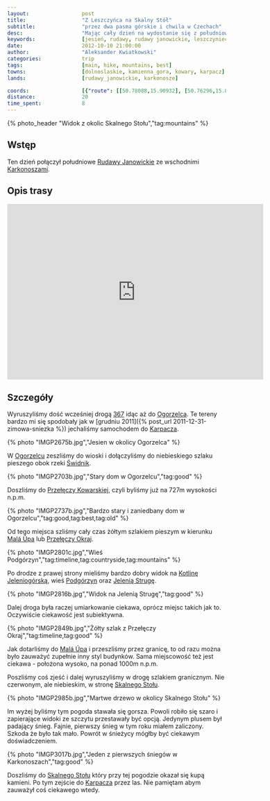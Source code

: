 ```yaml
---
layout:                 post
title:                  "Z Leszczyńca na Skalny Stół"
subtitle:               "przez dwa pasma górskie i chwila w Czechach"
desc:                   "Mając cały dzień na wydostanie się z południowych Rudaw Janowickich postanowiliśmy, że warto by było zobaczyć również wschodnie Karkonosze. Wiele dobrego słyszałem o okolicy Przełęczy Okraj. Przy okazji mógłbym zobaczyć okolicę Kowar i Ogorzelca, które tak bardzo mi się spodobały zimą."
keywords:               [jesień, rudawy, rudawy janowickie, leszczyniec, kowary, przełęcz okraj, ogorzelec, mala upa, karpacz, skalny stół]
date:                   2012-10-10 21:00:00
author:                 "Aleksander Kwiatkowski"
categories:             trip
tags:                   [main, hike, mountains, best]
towns:                  [dolnoslaskie, kamienna_gora, kowary, karpacz]
lands:                  [rudawy_janowickie, karkonosze]

coords:                 [{"route": [[50.78088,15.90932], [50.76296,15.86743], [50.74613,15.82332], [50.75558,15.81611], [50.75243,15.79156], [50.78196,15.76203]], "type": "hike"}]
distance:               20
time_spent:             8
---
```


[wiki-rudawy]:          https://pl.wikipedia.org/wiki/Rudawy_Janowickie
[wiki-367]:             https://pl.wikipedia.org/wiki/Droga_wojew%C3%B3dzka_nr_367
[wiki-karkonosze]:      https://pl.wikipedia.org/wiki/Karkonosze
[wiki-karpacz]:         https://pl.wikipedia.org/wiki/Karpacz
[wiki-ogorzelec]:       https://pl.wikipedia.org/wiki/Ogorzelec_(powiat_kamiennog%C3%B3rski)
[wiki-swidnik]:         https://pl.wikipedia.org/wiki/%C5%9Awidnik_(rzeka)
[wiki-przel-kowarska]:  https://pl.wikipedia.org/wiki/Prze%C5%82%C4%99cz_Kowarska
[wiki-mala-upa]:        https://pl.wikipedia.org/wiki/Mal%C3%A1_%C3%9Apa
[wiki-okraj]:           https://pl.wikipedia.org/wiki/Prze%C5%82%C4%99cz_Okraj
[wiki-kotlina-jel]:     https://pl.wikipedia.org/wiki/Kotlina_Jeleniog%C3%B3rska
[wiki-podgorzyn]:       https://pl.wikipedia.org/wiki/Podg%C3%B3rzyn_(wojew%C3%B3dztwo_dolno%C5%9Bl%C4%85skie)
[wiki-skalny-stol]:     https://pl.wikipedia.org/wiki/Skalny_St%C3%B3%C5%82

[jelenia-struga]:       http://www.jeleniastruga.pl/

{% photo_header "Widok z okolic Skalnego Stołu","tag:mountains" %}

Wstęp
-----

Ten dzień połączył południowe [Rudawy Janowickie][wiki-rudawy] ze wschodnimi [Karkonoszami][wiki-karkonosze].

Opis trasy
----------

<iframe height='405' width='590' frameborder='0' allowtransparency='true' scrolling='no' src='https://www.strava.com/activities/333290902/embed/705cde020870b54f9849d8d87b297b5bfa55627b'></iframe>

Szczegóły
---------

Wyruszyliśmy dość wcześniej drogą [367][wiki-367] idąc aż do [Ogorzelca][wiki-ogorzelec]. Te
tereny bardzo mi się spodobały jak w
[grudniu 2011]({% post_url 2011-12-31-zimowa-sniezka %})
jechaliśmy samochodem do [Karpacza][wiki-karpacz].

{% photo "IMGP2675b.jpg","Jesien w okolicy Ogorzelca" %}

W [Ogorzelcu][wiki-ogorzelec] zeszliśmy do wioski i dołączyliśmy do niebieskiego szlaku pieszego
obok rzeki [Świdnik][wiki-swidnik].

{% photo "IMGP2703b.jpg","Stary dom w Ogorzelcu","tag:good" %}

Doszliśmy do [Przełęczy Kowarskiej][wiki-przel-kowarska], czyli byliśmy już na 727m
wysokości n.p.m.

{% photo "IMGP2737b.jpg","Bardzo stary i zaniedbany dom w Ogorzelcu","tag:good,tag:best,tag:old" %}

Od tego miejsca szliśmy cały czas żółtym szlakiem pieszym
w kierunku [Malá Úpa][wiki-mala-upa] lub
[Przełęczy Okraj][wiki-okraj].

{% photo "IMGP2801c.jpg","Wieś Podgórzyn","tag:timeline,tag:countryside,tag:mountains" %}

Po drodze z prawej strony mieliśmy bardzo dobry widok na
[Kotlinę Jeleniogórską][wiki-kotlina-jel], wieś [Podgórzyn][wiki-podgorzyn] oraz [Jelenią Strugę][jelenia-struga].

{% photo "IMGP2816b.jpg","Widok na Jelenią Strugę","tag:good" %}

Dalej droga była raczej umiarkowanie ciekawa, oprócz miejsc takich jak to. Oczywiście ciekawość jest subiektywna.

{% photo "IMGP2849b.jpg","Żółty szlak z Przełęczy Okraj","tag:timeline,tag:good" %}

Jak dotarliśmy do [Malá Úpa][wiki-mala-upa] i przeszliśmy przez granicę,
to od razu można było
zauważyć zupełnie inny styl budynków.
Sama miejscowość też jest ciekawa - położona wysoko, na ponad 1000m n.p.m.

Poszliśmy coś zjeść i dalej wyruszyliśmy w drogę szlakiem granicznym. Nie czerwonym, ale niebieskim, w stronę
[Skalnego Stołu][wiki-skalny-stol].

{% photo "IMGP2985b.jpg","Martwe drzewo w okolicy Skalnego Stołu" %}

Im wyżej byliśmy tym pogoda stawała się gorsza.
Powoli robiło się szaro i zapierające widoki ze szczytu przestawały być
opcją.
Jedynym plusem był padający śnieg. Fajnie, pierwszy śnieg w tym roku miałem zaliczony. Szkoda że było tak mało.
Powrót w śnieżycy mógłby być ciekawym doświadczeniem.

{% photo "IMGP3017b.jpg","Jeden z pierwszych śniegów w Karkonoszach","tag:good" %}

Doszliśmy do [Skalnego Stołu][wiki-skalny-stol] który przy tej pogodzie okazał się kupą kamieni. Po tym zejście
do [Karpacza][wiki-karpacz] przez las. Nie pamiętam abym zauważył coś ciekawego wtedy.
